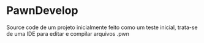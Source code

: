 # PawnDevelop

Source code de um projeto inicialmente feito como um teste inicial, trata-se de uma IDE para editar e compilar arquivos .pwn
